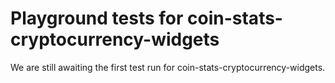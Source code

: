 # Playground tests for coin-stats-cryptocurrency-widgets
We are still awaiting the first test run for coin-stats-cryptocurrency-widgets.
